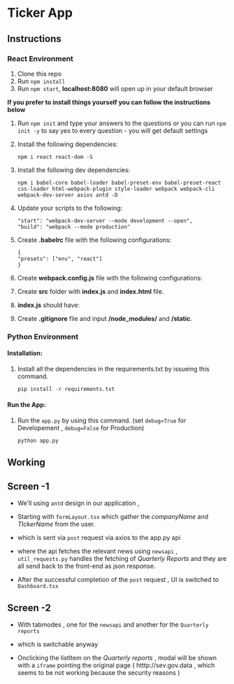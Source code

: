 # Ticker App

## Instructions

### React Environment

1. Clone this repo
2. Run `npm install`
3. Run `npm start`, **localhost:8080** will open up in your default browser

**If you prefer to install things yourself you can follow the instructions below**

1. Run `npm init` and type your answers to the questions or you can run `npm init -y` to say yes to every question - you will get default settings
2. Install the following dependencies:

   ```
   npm i react react-dom -S
   ```
3. Install the following dev dependencies:

   ```
   npm i babel-core babel-loader babel-preset-env babel-preset-react css-loader html-webpack-plugin style-loader webpack webpack-cli webpack-dev-server axios antd -D
   ```
4. Update your scripts to the following:

   ```
   "start": "webpack-dev-server --mode development --open",
   "build": "webpack --mode production"
   ```
5. Create **.babelrc** file with the following configurations:

   ```
   {
   "presets": ["env", "react"]
   }
   ```
6. Create **webpack.config.js** file with the following configurations:
7. Create **src** folder with **index.js** and **index.html** file.
8. **index.js** should have:
9. Create **.gitignore** file and input **/node_modules/** and **/static**.

### Python Environment

#### Installation:

1. Install all the dependencies in the requirements.txt by issueing this command.

   ```python
   pip install -r requirements.txt
   ```

#### Run the App:

1. Run the `app.py`  by using this command. (set `debug=True` for Developement , `debug=False` for Production)

   ```python
   python app.py
   ```



## Working

## Screen -1

- We'll using `antd` design in our application ,

-  Starting with `formLayout.tsx` which gather the *companyName* and *TIckerName* from the user.

- which is sent via `post` request via axios to the app.py api

- where the api fetches the relevant news using `newsapi` , `util_requests.py` handles the fetching of *Quarterly Reports* and they are all send back to the front-end as json response.

- After the successful completion of the `post` request , UI is switched to `Dashboard.tsx`

## Screen -2

- With tabmodes , one for the `newsapi` and another for the `Quarterly reports`

- which is switchable anyway

- Onclicking the listItem on the *Quarterly reports* , modal will be shown with a `iframe` pointing the original page ( htttp://sev.gov.data ,  which seems to be not working because the security reasons ) 




